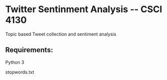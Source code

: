 # Twitter Sentinment Analysis -- CSCI 4130
Topic based Tweet collection and sentiment analysis

## Requirements: 

Python 3 

stopwords.txt


